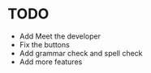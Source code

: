 # TODO

- Add Meet the developer
- Fix the buttons
- Add grammar check and spell check
- Add more features
